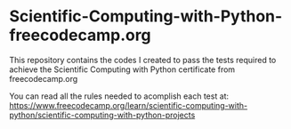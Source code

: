# Scientific-Computing-with-Python-freecodecamp.org
This repository contains the codes I created to pass the tests required to achieve the Scientific Computing with Python certificate from freecodecamp.org

You can read all the rules needed to acomplish each test at:
https://www.freecodecamp.org/learn/scientific-computing-with-python/scientific-computing-with-python-projects
